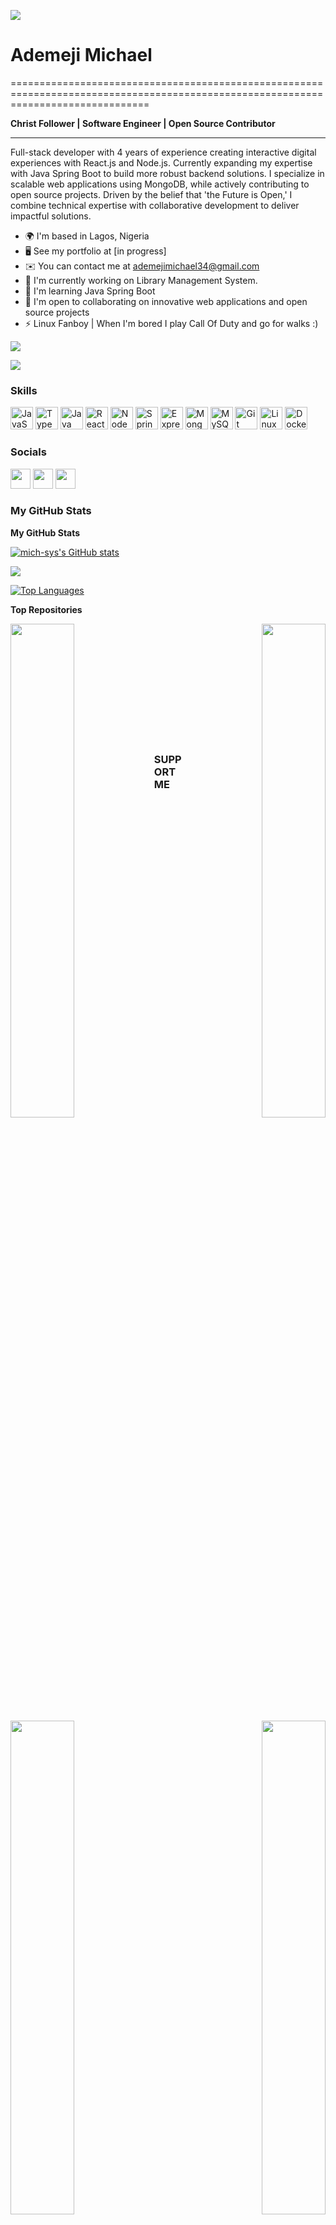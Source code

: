 ![](https://user-images.githubusercontent.com/18350557/176309783-0785949b-9127-417c-8b55-ab5a4333674e.gif) 

# Ademeji Michael
====================================================================================================================================

**Christ Follower | Software Engineer | Open Source Contributor**

------------------------------------------------------------

Full-stack developer with 4 years of experience creating interactive digital experiences with React.js and Node.js. Currently expanding my expertise with Java Spring Boot to build more robust backend solutions. I specialize in scalable web applications using MongoDB, while actively contributing to open source projects. Driven by the belief that 'the Future is Open,' I combine technical expertise with collaborative development to deliver impactful solutions.

* 🌍  I'm based in Lagos, Nigeria
* 🖥️  See my portfolio at [in progress]
* ✉️  You can contact me at ademejimichael34@gmail.com
* 🚀  I'm currently working on Library Management System.
* 🧠  I'm learning Java Spring Boot
* 🤝  I'm open to collaborating on innovative web applications and open source projects
* ⚡  Linux Fanboy | When I'm bored I play Call Of Duty and go for walks :)

 
<a href="https://twitter.com/ademejimichael" target="_blank" rel="noreferrer"><img src="https://img.shields.io/badge/Twitter-1DA1F2?style=for-the-badge&logo=twitter&logoColor=white" /></a>

<a href="https://github.com/mich-sys" target="_blank" rel="noreferrer"><img
src="https://img.shields.io/github/followers/mich-sys?logo=github&style=for-the-badge&color=22c55e&labelColor=181824" /></a>

### Skills

<p align="left">
<a href="https://developer.mozilla.org/en-US/docs/Web/JavaScript" target="_blank" rel="noreferrer"><img src="https://raw.githubusercontent.com/danielcranney/readme-generator/main/public/icons/skills/javascript-colored.svg" width="36" height="36" alt="JavaScript" /></a>
<a href="https://www.typescriptlang.org/" target="_blank" rel="noreferrer"><img src="https://raw.githubusercontent.com/danielcranney/readme-generator/main/public/icons/skills/typescript-colored.svg" width="36" height="36" alt="TypeScript" /></a>
<a href="https://www.oracle.com/java/" target="_blank" rel="noreferrer"><img src="https://raw.githubusercontent.com/danielcranney/readme-generator/main/public/icons/skills/java-colored.svg" width="36" height="36" alt="Java" /></a>
<a href="https://reactjs.org/" target="_blank" rel="noreferrer"><img src="https://raw.githubusercontent.com/danielcranney/readme-generator/main/public/icons/skills/react-colored.svg" width="36" height="36" alt="React" /></a>
<a href="https://nodejs.org/en/" target="_blank" rel="noreferrer"><img src="https://raw.githubusercontent.com/danielcranney/readme-generator/main/public/icons/skills/nodejs-colored.svg" width="36" height="36" alt="NodeJS" /></a>
<a href="https://spring.io/" target="_blank" rel="noreferrer"><img src="https://www.vectorlogo.zone/logos/springio/springio-icon.svg" width="36" height="36" alt="Spring Boot" /></a>
<a href="https://expressjs.com/" target="_blank" rel="noreferrer"><img src="https://raw.githubusercontent.com/danielcranney/readme-generator/main/public/icons/skills/express-colored.svg" width="36" height="36" alt="Express" /></a>
<a href="https://www.mongodb.com/" target="_blank" rel="noreferrer"><img src="https://raw.githubusercontent.com/danielcranney/readme-generator/main/public/icons/skills/mongodb-colored.svg" width="36" height="36" alt="MongoDB" /></a>
<a href="https://www.mysql.com/" target="_blank" rel="noreferrer"><img src="https://raw.githubusercontent.com/danielcranney/readme-generator/main/public/icons/skills/mysql-colored.svg" width="36" height="36" alt="MySQL" /></a>
<a href="https://git-scm.com/" target="_blank" rel="noreferrer"><img src="https://raw.githubusercontent.com/danielcranney/readme-generator/main/public/icons/skills/git-colored.svg" width="36" height="36" alt="Git" /></a>
<a href="https://www.linux.org" target="_blank" rel="noreferrer"><img src="https://raw.githubusercontent.com/danielcranney/readme-generator/main/public/icons/skills/linux-colored.svg" width="36" height="36" alt="Linux" /></a>
<a href="https://www.docker.com/" target="_blank" rel="noreferrer"><img src="https://raw.githubusercontent.com/danielcranney/readme-generator/main/public/icons/skills/docker-colored.svg" width="36" height="36" alt="Docker" /></a>
</p>

### Socials

<p align="left">
<a href="https://www.github.com/mich-sys" target="_blank" rel="noreferrer"><img src="https://raw.githubusercontent.com/danielcranney/readme-generator/main/public/icons/socials/github.svg" width="32" height="32" /></a>
<a href="https://www.linkedin.com/in/your-linkedin-profile" target="_blank" rel="noreferrer"><img src="https://raw.githubusercontent.com/danielcranney/readme-generator/main/public/icons/socials/linkedin.svg" width="32" height="32" /></a>
<a href="https://www.twitter.com/mich_sys" target="_blank" rel="noreferrer"><img src="https://raw.githubusercontent.com/danielcranney/readme-generator/main/public/icons/socials/twitter.svg" width="32" height="32" /></a>
</p>

### My GitHub Stats

<b>My GitHub Stats</b>

<a href="http://www.github.com/mich-sys"><img src="https://github-readme-stats.vercel.app/api?username=mich-sys&show_icons=true&hide=&count_private=true&title_color=f97316&text_color=14b8a6&icon_color=22c55e&bg_color=181824&hide_border=true&show_icons=true" alt="mich-sys's GitHub stats" /></a>

<a href="http://www.github.com/mich-sys"><img src="https://github-readme-streak-stats.herokuapp.com/?user=mich-sys&stroke=14b8a6&background=181824&ring=f97316&fire=f97316&currStreakNum=14b8a6&currStreakLabel=f97316&sideNums=14b8a6&sideLabels=14b8a6&dates=14b8a6&hide_border=true" /></a>

<a href="http://www.github.com/mich-sys"><img src="https://github-readme-stats.vercel.app/api/top-langs/?username=mich-sys&langs_count=10&title_color=f97316&text_color=14b8a6&icon_color=22c55e&bg_color=181824&hide_border=true&locale=en&custom_title=Top%20%Languages" alt="Top Languages" /></a>

<b>Top Repositories</b>

<div width="100%" align="center">
  <a href="https://github.com/mich-sys/fullstack-open" align="left">
    <img align="left" width="45%" src="https://github-readme-stats.vercel.app/api/pin/?username=mich-sys&repo=fullstack-open&title_color=f97316&text_color=14b8a6&icon_color=22c55e&bg_color=181824&hide_border=true&locale=en" />
  </a>
  <a href="https://github.com/mich-sys/task-management-system" align="right">
    <img align="right" width="45%" src="https://github-readme-stats.vercel.app/api/pin/?username=mich-sys&repo=task-management-system&title_color=f97316&text_color=14b8a6&icon_color=22c55e&bg_color=181824&hide_border=true&locale=en" />
  </a>
</div>

<br /><br /><br /><br /><br />

<div width="100%" align="center">
  <a href="https://github.com/mich-sys/GPT-3" align="left">
    <img align="left" width="45%" src="https://github-readme-stats.vercel.app/api/pin/?username=mich-sys&repo=GPT-3&title_color=f97316&text_color=14b8a6&icon_color=22c55e&bg_color=181824&hide_border=true&locale=en" />
  </a>
  <a href="https://github.com/mich-sys/bank-web-app" align="right">
    <img align="right" width="45%" src="https://github-readme-stats.vercel.app/api/pin/?username=mich-sys&repo=bank-web-app&title_color=f97316&text_color=14b8a6&icon_color=22c55e&bg_color=181824&hide_border=true&locale=en" />
  </a>
</div>
<br /><br /><br /><br /><br />

### SUPPORT ME



<a href="https://www.buymeacoffee.com/michsys"><img src="https://cdn.buymeacoffee.com/buttons/v2/default-yellow.png" width="200" /></a>
